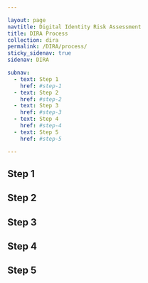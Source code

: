 ```yaml
---

layout: page
navtitle: Digital Identity Risk Assessment
title: DIRA Process
collection: dira
permalink: /DIRA/process/
sticky_sidenav: true
sidenav: DIRA

subnav:
  - text: Step 1
    href: #step-1
  - text: Step 2
    href: #step-2
  - text: Step 3
    href: #step-3
  - text: Step 4
    href: #step-4
  - text: Step 5
    href: #step-5

---
```


## Step 1

## Step 2

## Step 3

## Step 4

## Step 5
